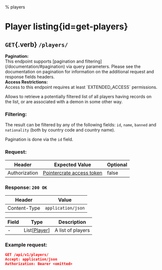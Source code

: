 % players

<div class='panel fade js-scroll-anim' data-anim='fade'>

# Player listing{id=get-players}

## `GET`{.verb} `/players/`

<div class='info-green'>
<b>Pagination:</b><br>
This endpoint supports [pagination and filtering](/documentation/#pagination) via query parameters. Please see the documentation on pagination for information
on the additional request and response fields headers.
</div>

<div class='info-yellow'>
<b>Access Restrictions:</b><br>
Access to this endpoint requires at least `EXTENDED_ACCESS` permissions.
</div>

Allows to retrieve a potentially filtered list of all players having records on the list, or are associated with a demon in some other way.

### Filtering:

The result can be filtered by any of the following fields: `id`, `name`, `banned` and `nationality` (both by country code and country name).

Pagination is done via the `id` field.

### Request:

| Header        | Expected Value                                             | Optional |
| ------------- | ---------------------------------------------------------- | -------- |
| Authorization | [Pointercrate access token](/documentation/#access-tokens) | false    |

### Response: `200 OK`

| Header       | Value              |
| ------------ | ------------------ |
| Content-Type | `application/json` |

| Field | Type                                           | Description       |
| ----- | ---------------------------------------------- | ----------------- |
| -     | List[[Player](/documentation/objects/#player)] | A list of players |

### Example request:

```json
GET /api/v1/players/
Accept: application/json
Authorization: Bearer <omitted>
```

</div>
